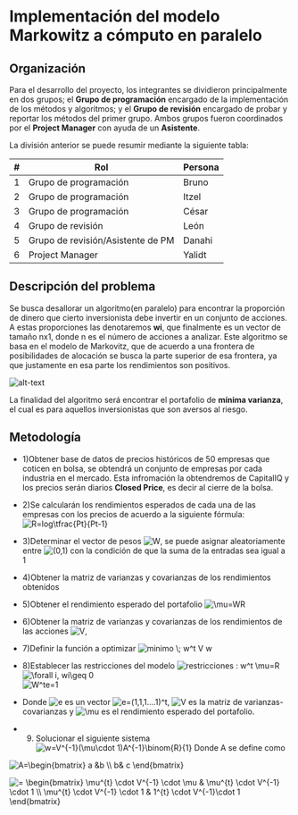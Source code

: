 # Implementación del modelo Markowitz a cómputo en paralelo



## Organización

Para el desarrollo del proyecto, los integrantes se dividieron principalmente en dos grupos; el **Grupo de programación** encargado de la implementación de los métodos y algoritmos; y el **Grupo de revisión** encargado de probar y reportar los métodos del primer grupo. Ambos grupos fueron coordinados por el **Project Manager** con ayuda de un **Asistente**.

La división anterior se puede resumir mediante la siguiente tabla:

| #    | Rol                                   | Persona      | 
| ---- | --------------------------------------| ------------ | 
| 1    | Grupo de programación                 | Bruno        | 
| 2    | Grupo de programación                 | Itzel        | 
| 3    | Grupo de programación                 | César        | 
| 4    | Grupo de revisión                     | León         |
| 5    | Grupo de revisión/Asistente de PM     | Danahi       | 
| 6    | Project Manager                       | Yalidt       | 

## Descripción del problema

Se busca desallorar un algoritmo(en paralelo) para encontrar la proporción de dinero que cierto inversionista debe invertir en un conjunto de acciones. A estas proporciones las denotaremos **wi**, que finalmente es un vector de tamaño nx1, donde n es el número de acciones a analizar. Este algoritmo se basa en el modelo de Markovitz, que de acuerdo a una frontera de posibilidades de alocación se busca la parte superior de esa frontera, ya que justamente en esa parte los rendimientos son positivos.

![alt-text](https://github.com/czammar/MNO_finalproject/blob/master/images/frontera_eficiente.png)

La finalidad del algoritmo será encontrar el portafolio de **mínima varianza**, el cual es para aquellos inversionistas que son aversos al riesgo. 

## Metodología
* 1)Obtener base de datos de precios históricos de 50 empresas que coticen en bolsa, se obtendrá un conjunto de empresas por cada industria en el mercado. Esta infromación la obtendremos de CapitalIQ y los precios serán diarios **Closed Price**, es decir al cierre de la bolsa.

* 2)Se calcularán los rendimientos esperados de cada una de las empresas con los precios de acuerdo a la siguiente fórmula:
![R=log\tfrac{Pt}{Pt-1}](https://render.githubusercontent.com/render/math?math=R%3Dlog%5Ctfrac%7BPt%7D%7BPt-1%7D)

* 3)Determinar el vector de pesos ![$W$](https://render.githubusercontent.com/render/math?math=%24W%24), se puede asignar aleatoriamente entre ![$(0,1)$](https://render.githubusercontent.com/render/math?math=%24(0%2C1)%24) con la condición de que la suma de la entradas sea igual a 1
* 4)Obtener la matriz de varianzas y covarianzas de los rendimientos obtenidos
* 5)Obtener el rendimiento esperado del portafolio ![$\mu=WR$](https://render.githubusercontent.com/render/math?math=%24%5Cmu%3DWR%24)
* 6)Obtener la matriz de varianzas y covarianzas de los rendimientos de las acciones ![$V$](https://render.githubusercontent.com/render/math?math=%24V%24),
* 7)Definir la función a optimizar  ![$minimo \; w^t V w$](https://render.githubusercontent.com/render/math?math=%24minimo%20%5C%3B%20w%5Et%20V%20w%24)
* 8)Establecer las restricciones del modelo
![restricciones : w^t \mu=R](https://render.githubusercontent.com/render/math?math=restricciones%20%3A%20w%5Et%20%5Cmu%3DR)<br />
![\forall i, wi\geq 0](https://render.githubusercontent.com/render/math?math=%5Cforall%20i%2C%20wi%5Cgeq%200)<br />
![W^te=1](https://render.githubusercontent.com/render/math?math=W%5Ete%3D1)<br />

* Donde ![e](https://render.githubusercontent.com/render/math?math=e) es un vector ![e=(1,1,1....1)^t](https://render.githubusercontent.com/render/math?math=e%3D(1%2C1%2C1....1)%5Et), ![V](https://render.githubusercontent.com/render/math?math=V) es la matriz de varianzas-covarianzas y ![\mu](https://render.githubusercontent.com/render/math?math=%5Cmu) es el rendimiento esperado del portafolio.<br />
* 9) Solucionar el siguiente sistema  ![w=V^{-1}(\mu\cdot 1)A^{-1}\binom{R}{1}](https://render.githubusercontent.com/render/math?math=w%3DV%5E%7B-1%7D(%5Cmu%5Ccdot%201)A%5E%7B-1%7D%5Cbinom%7BR%7D%7B1%7D)
Donde A se define como

![$A=\begin{bmatrix} a &b \\ b& c \end{bmatrix}$](https://render.githubusercontent.com/render/math?math=%24A%3D%5Cbegin%7Bbmatrix%7D%20a%20%26b%20%5C%5C%20b%26%20c%20%5Cend%7Bbmatrix%7D%24)

![$= \begin{bmatrix} \mu^{t} \cdot V^{-1} \cdot \mu & \mu^{t} \cdot V^{-1} \cdot 1 \\ \mu^{t} \cdot V^{-1} \cdot 1 & 1^{t} \cdot V^{-1}\cdot 1 \end{bmatrix}$](https://render.githubusercontent.com/render/math?math=%24%3D%20%5Cbegin%7Bbmatrix%7D%20%5Cmu%5E%7Bt%7D%20%5Ccdot%20V%5E%7B-1%7D%20%5Ccdot%20%5Cmu%20%26%20%5Cmu%5E%7Bt%7D%20%5Ccdot%20V%5E%7B-1%7D%20%5Ccdot%201%20%5C%5C%20%5Cmu%5E%7Bt%7D%20%5Ccdot%20V%5E%7B-1%7D%20%5Ccdot%201%20%26%201%5E%7Bt%7D%20%5Ccdot%20V%5E%7B-1%7D%5Ccdot%201%20%5Cend%7Bbmatrix%7D%24)



